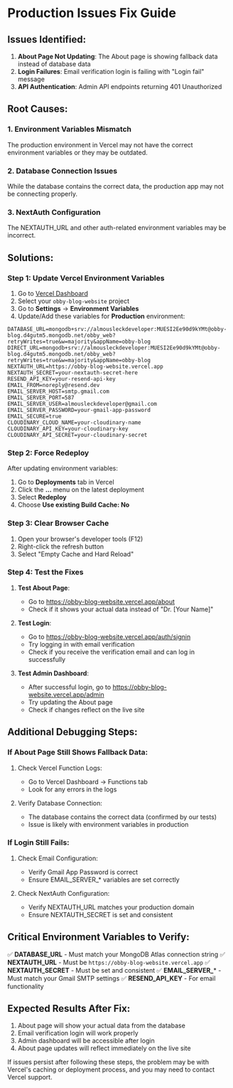# Production Issues Fix Guide

## Issues Identified:

1. **About Page Not Updating**: The About page is showing fallback data instead of database data
2. **Login Failures**: Email verification login is failing with "Login fail" message
3. **API Authentication**: Admin API endpoints returning 401 Unauthorized

## Root Causes:

### 1. Environment Variables Mismatch
The production environment in Vercel may not have the correct environment variables or they may be outdated.

### 2. Database Connection Issues
While the database contains the correct data, the production app may not be connecting properly.

### 3. NextAuth Configuration
The NEXTAUTH_URL and other auth-related environment variables may be incorrect.

## Solutions:

### Step 1: Update Vercel Environment Variables

1. Go to [Vercel Dashboard](https://vercel.com/dashboard)
2. Select your `obby-blog-website` project
3. Go to **Settings** → **Environment Variables**
4. Update/Add these variables for **Production** environment:

```
DATABASE_URL=mongodb+srv://almousleckdeveloper:MUESI2Ee90d9kYMt@obby-blog.d4gutm5.mongodb.net/obby_web?retryWrites=true&w=majority&appName=obby-blog
DIRECT_URL=mongodb+srv://almousleckdeveloper:MUESI2Ee90d9kYMt@obby-blog.d4gutm5.mongodb.net/obby_web?retryWrites=true&w=majority&appName=obby-blog
NEXTAUTH_URL=https://obby-blog-website.vercel.app
NEXTAUTH_SECRET=your-nextauth-secret-here
RESEND_API_KEY=your-resend-api-key
EMAIL_FROM=noreply@resend.dev
EMAIL_SERVER_HOST=smtp.gmail.com
EMAIL_SERVER_PORT=587
EMAIL_SERVER_USER=almousleckdeveloper@gmail.com
EMAIL_SERVER_PASSWORD=your-gmail-app-password
EMAIL_SECURE=true
CLOUDINARY_CLOUD_NAME=your-cloudinary-name
CLOUDINARY_API_KEY=your-cloudinary-key
CLOUDINARY_API_SECRET=your-cloudinary-secret
```

### Step 2: Force Redeploy

After updating environment variables:
1. Go to **Deployments** tab in Vercel
2. Click the **...** menu on the latest deployment
3. Select **Redeploy**
4. Choose **Use existing Build Cache: No**

### Step 3: Clear Browser Cache

1. Open your browser's developer tools (F12)
2. Right-click the refresh button
3. Select "Empty Cache and Hard Reload"

### Step 4: Test the Fixes

1. **Test About Page**:
   - Go to https://obby-blog-website.vercel.app/about
   - Check if it shows your actual data instead of "Dr. [Your Name]"

2. **Test Login**:
   - Go to https://obby-blog-website.vercel.app/auth/signin
   - Try logging in with email verification
   - Check if you receive the verification email and can log in successfully

3. **Test Admin Dashboard**:
   - After successful login, go to https://obby-blog-website.vercel.app/admin
   - Try updating the About page
   - Check if changes reflect on the live site

## Additional Debugging Steps:

### If About Page Still Shows Fallback Data:

1. Check Vercel Function Logs:
   - Go to Vercel Dashboard → Functions tab
   - Look for any errors in the logs

2. Verify Database Connection:
   - The database contains the correct data (confirmed by our tests)
   - Issue is likely with environment variables in production

### If Login Still Fails:

1. Check Email Configuration:
   - Verify Gmail App Password is correct
   - Ensure EMAIL_SERVER_* variables are set correctly

2. Check NextAuth Configuration:
   - Verify NEXTAUTH_URL matches your production domain
   - Ensure NEXTAUTH_SECRET is set and consistent

## Critical Environment Variables to Verify:

✅ **DATABASE_URL** - Must match your MongoDB Atlas connection string
✅ **NEXTAUTH_URL** - Must be `https://obby-blog-website.vercel.app`
✅ **NEXTAUTH_SECRET** - Must be set and consistent
✅ **EMAIL_SERVER_*** - Must match your Gmail SMTP settings
✅ **RESEND_API_KEY** - For email functionality

## Expected Results After Fix:

1. About page will show your actual data from the database
2. Email verification login will work properly
3. Admin dashboard will be accessible after login
4. About page updates will reflect immediately on the live site

If issues persist after following these steps, the problem may be with Vercel's caching or deployment process, and you may need to contact Vercel support.
